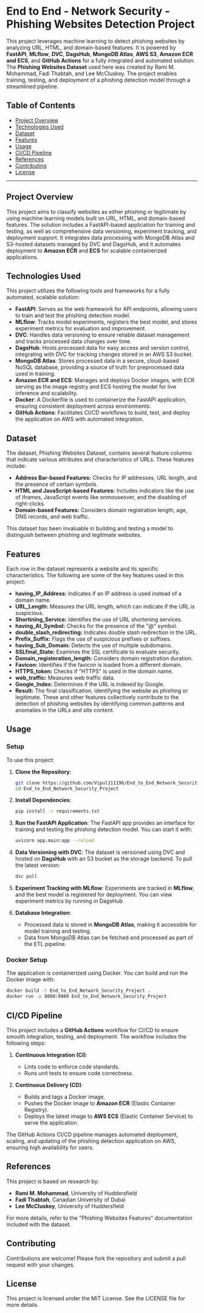 # End to End - Network Security - Phishing Websites Detection Project

This project leverages machine learning to detect phishing websites by analyzing URL, HTML, and domain-based features. It is powered by **FastAPI**, **MLflow**, **DVC**, **DagsHub**, **MongoDB Atlas**, **AWS S3**, **Amazon ECR and ECS**, and **GitHub Actions** for a fully integrated and automated solution. The **Phishing Websites Dataset** used here was created by Rami M. Mohammad, Fadi Thabtah, and Lee McCluskey. The project enables training, testing, and deployment of a phishing detection model through a streamlined pipeline.

## Table of Contents
- [Project Overview](#project-overview)
- [Technologies Used](#technologies-used)
- [Dataset](#dataset)
- [Features](#features)
- [Usage](#usage)
- [CI/CD Pipeline](#ci-cd-pipeline)
- [References](#references)
- [Contributing](#contributing)
- [License](#license)

---

## Project Overview

This project aims to classify websites as either phishing or legitimate by using machine learning models built on URL, HTML, and domain-based features. The solution includes a FastAPI-based application for training and testing, as well as comprehensive data versioning, experiment tracking, and deployment support. It integrates data processing with MongoDB Atlas and S3-hosted datasets managed by DVC and DagsHub, and it automates deployment to **Amazon ECR** and **ECS** for scalable containerized applications.

## Technologies Used

This project utilizes the following tools and frameworks for a fully automated, scalable solution:

- **FastAPI**: Serves as the web framework for API endpoints, allowing users to train and test the phishing detection model.
- **MLflow**: Tracks model experiments, registers the best model, and stores experiment metrics for evaluation and improvement.
- **DVC**: Handles data versioning to ensure reliable dataset management and tracks processed data changes over time.
- **DagsHub**: Hosts processed data for easy access and version control, integrating with DVC for tracking changes stored in an AWS S3 bucket.
- **MongoDB Atlas**: Stores processed data in a secure, cloud-based NoSQL database, providing a source of truth for preprocessed data used in training.
- **Amazon ECR and ECS**: Manages and deploys Docker images, with ECR serving as the image registry and ECS hosting the model for live inference and scalability.
- **Docker**: A Dockerfile is used to containerize the FastAPI application, ensuring consistent deployment across environments.
- **GitHub Actions**: Facilitates CI/CD workflows to build, test, and deploy the application on AWS with automated integration.

## Dataset

The dataset, Phishing Websites Dataset, contains several feature columns that indicate various attributes and characteristics of URLs. These features include:

- **Address Bar-based Features:** Checks for IP addresses, URL length, and the presence of certain symbols.
- **HTML and JavaScript-based Features:** Includes indicators like the use of iframes, JavaScript events like onmouseover, and the disabling of right-clicks.
- **Domain-based Features:** Considers domain registration length, age, DNS records, and web traffic.
  
This dataset has been invaluable in building and testing a model to distinguish between phishing and legitimate websites.

## Features

Each row in the dataset represents a website and its specific characteristics. The following are some of the key features used in this project:

- **having_IP_Address:** Indicates if an IP address is used instead of a domain name.
- **URL_Length:** Measures the URL length, which can indicate if the URL is suspicious.
- **Shortining_Service:** Identifies the use of URL shortening services.
- **having_At_Symbol:** Checks for the presence of the "@" symbol.
- **double_slash_redirecting:** Indicates double slash redirection in the URL.
- **Prefix_Suffix:** Flags the use of suspicious prefixes or suffixes.
- **having_Sub_Domain:** Detects the use of multiple subdomains.
- **SSLfinal_State:** Examines the SSL certificate to evaluate security.
- **Domain_registeration_length:** Considers domain registration duration.
- **Favicon:** Identifies if the favicon is loaded from a different domain.
- **HTTPS_token:** Checks if "HTTPS" is used in the domain name.
- **web_traffic:** Measures web traffic data.
- **Google_Index:** Determines if the URL is indexed by Google.
- **Result:** The final classification, identifying the website as phishing or legitimate.
These and other features collectively contribute to the detection of phishing websites by identifying common patterns and anomalies in the URLs and site content.

## Usage

### Setup

To use this project:

1. **Clone the Repository**:
   ```bash
   git clone https://github.com/Vipul111196/End_to_End_Network_Security_Project.git
   cd End_to_End_Network_Security_Project
   ```

2. **Install Dependencies**:
   ```bash
   pip install -r requirements.txt
   ```

3. **Run the FastAPI Application**:
   The FastAPI app provides an interface for training and testing the phishing detection model. You can start it with:
   ```bash
   uvicorn app.main:app --reload
   ```

4. **Data Versioning with DVC**:
   The dataset is versioned using DVC and hosted on **DagsHub** with an S3 bucket as the storage backend. To pull the latest version:
   ```bash
   dvc pull
   ```

5. **Experiment Tracking with MLflow**:
   Experiments are tracked in **MLflow**, and the best model is registered for deployment. You can view experiment metrics by running in DagsHub

6. **Database Integration**:
   - Processed data is stored in **MongoDB Atlas**, making it accessible for model training and testing.
   - Data from MongoDB Atlas can be fetched and processed as part of the ETL pipeline.

### Docker Setup

The application is containerized using Docker. You can build and run the Docker image with:
```bash
docker build -t End_to_End_Network_Security_Project .
docker run -p 8080:8080 End_to_End_Network_Security_Project
```

## CI/CD Pipeline

This project includes a **GitHub Actions** workflow for CI/CD to ensure smooth integration, testing, and deployment. The workflow includes the following steps:

1. **Continuous Integration (CI)**:
   - Lints code to enforce code standards.
   - Runs unit tests to ensure code correctness.

2. **Continuous Delivery (CD)**:
   - Builds and tags a Docker image.
   - Pushes the Docker image to **Amazon ECR** (Elastic Container Registry).
   - Deploys the latest image to **AWS ECS** (Elastic Container Service) to serve the application.

The GitHub Actions CI/CD pipeline manages automated deployment, scaling, and updating of the phishing detection application on AWS, ensuring high availability for users.

## References

This project is based on research by:

- **Rami M. Mohammad**, University of Huddersfield
- **Fadi Thabtah**, Canadian University of Dubai
- **Lee McCluskey**, University of Huddersfield

For more details, refer to the "Phishing Websites Features" documentation included with the dataset.

## Contributing

Contributions are welcome! Please fork the repository and submit a pull request with your changes.

## License

This project is licensed under the MIT License. See the LICENSE file for more details.
